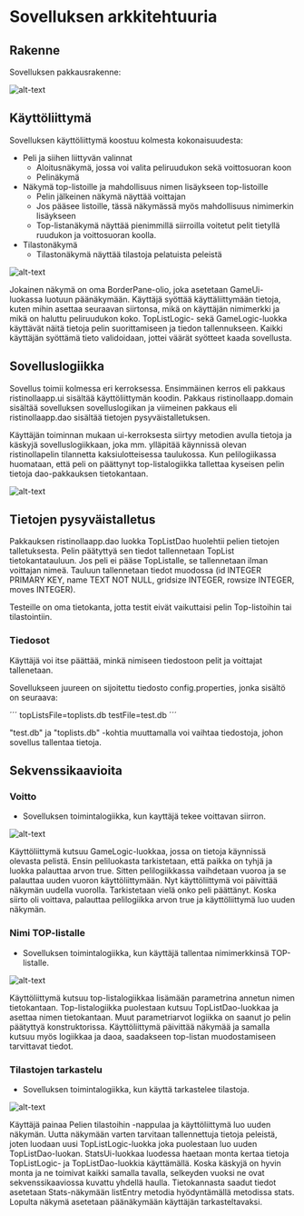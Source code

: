 # Sovelluksen arkkitehtuuria

## Rakenne

 Sovelluksen pakkausrakenne:

 ![alt-text](https://raw.githubusercontent.com/elmanevala/ot-harjoitustyo/master/dokumentaatio/pakkausrakenne.jpg)

## Käyttöliittymä

 Sovelluksen käyttöliittymä koostuu kolmesta kokonaisuudesta:
 * Peli ja siihen liittyvän valinnat
	* Aloitusnäkymä, jossa voi valita peliruudukon sekä voittosuoran koon
	* Pelinäkymä
 * Näkymä top-listoille ja mahdollisuus nimen lisäykseen top-listoille
	* Pelin jälkeinen näkymä näyttää voittajan
	* Jos pääsee listoille, tässä näkymässä myös mahdollisuus nimimerkin lisäykseen
	* Top-listanäkymä näyttää pienimmillä siirroilla voitetut pelit tietyllä ruudukon ja voittosuoran koolla.
 * Tilastonäkymä
	* Tilastonäkymä näyttää tilastoja pelatuista peleistä

![alt-text](https://raw.githubusercontent.com/elmanevala/ot-harjoitustyo/master/dokumentaatio/kayttoliittyma.jpg)
 
 Jokainen näkymä on oma BorderPane-olio, joka asetetaan GameUi-luokassa luotuun päänäkymään.
 Käyttäjä syöttää käyttäliittymään tietoja, kuten mihin asettaa seuraavan siirtonsa, mikä on käyttäjän nimimerkki ja mikä on haluttu peliruudukon koko.
 TopListLogic- sekä GameLogic-luokka käyttävät näitä tietoja pelin suorittamiseen ja tiedon tallennukseen. Kaikki käyttäjän syöttämä tieto validoidaan, jottei väärät syötteet kaada sovellusta.

## Sovelluslogiikka

 Sovellus toimii kolmessa eri kerroksessa. Ensimmäinen kerros eli pakkaus ristinollaapp.ui sisältää käyttöliittymän koodin. Pakkaus ristinollaapp.domain sisältää sovelluksen sovelluslogiikan
 ja viimeinen pakkaus eli ristinollaapp.dao sisältää tietojen pysyväistalletuksen.

 Käyttäjän toiminnan mukaan ui-kerroksesta siirtyy metodien avulla tietoja ja käskyjä sovelluslogiikkaan, joka mm. ylläpitää käynnissä olevan ristinollapelin tilannetta kaksiulotteisessa taulukossa. Kun pelilogiikassa huomataan, että peli 
 on päättynyt top-listalogiikka tallettaa kyseisen pelin tietoja dao-pakkauksen tietokantaan. 

![alt-text](https://raw.githubusercontent.com/elmanevala/ot-harjoitustyo/master/dokumentaatio/luokkapakkauskaavioUusi.jpg)

## Tietojen pysyväistalletus

 Pakkauksen ristinollaapp.dao luokka TopListDao huolehtii pelien tietojen talletuksesta.
 Pelin päätyttyä sen tiedot tallennetaan TopList tietokantatauluun. Jos peli ei pääse TopListalle, se tallennetaan ilman voittajan nimeä. Tauluun tallennetaan tiedot muodossa
 (id INTEGER PRIMARY KEY, name TEXT NOT NULL, gridsize INTEGER, rowsize INTEGER, moves INTEGER).

 Testeille on oma tietokanta, jotta testit eivät vaikuttaisi pelin Top-listoihin tai tilastointiin.

### Tiedosot

 Käyttäjä voi itse päättää, minkä nimiseen tiedostoon pelit ja voittajat tallenetaan.

 Sovellukseen juureen on sijoitettu tiedosto config.properties, jonka sisältö on seuraava:

 ´´´
 topListsFile=toplists.db
 testFile=test.db
 ´´´

 "test.db" ja "toplists.db" -kohtia muuttamalla voi vaihtaa tiedostoja, johon sovellus tallentaa tietoja.

## Sekvenssikaavioita

### Voitto

* Sovelluksen toimintalogiikka, kun kayttäjä tekee voittavan siirron.

![alt-text](https://raw.githubusercontent.com/elmanevala/ot-harjoitustyo/master/dokumentaatio/voitonSekvenssikkaavio.png)

Käyttöliittymä kutsuu GameLogic-luokkaa, jossa on tietoja käynnissä olevasta pelistä. Ensin peliluokasta tarkistetaan, että paikka on tyhjä ja luokka palauttaa arvon true. Sitten pelilogiikkassa vaihdetaan vuoroa ja se palauttaa uuden vuoron käyttöliittymään. Nyt käyttöliittymä voi päivittää näkymän uudella vuorolla. Tarkistetaan vielä onko peli päättänyt. Koska siirto oli voittava, palauttaa pelilogiikka arvon true ja käyttöliittymä luo uuden näkymän.

### Nimi TOP-listalle

* Sovelluksen toimintalogiikka, kun käyttäjä tallentaa nimimerkkinsä TOP-listalle.

![alt-text](https://raw.githubusercontent.com/elmanevala/ot-harjoitustyo/master/dokumentaatio/nimenTallennusSekvenssikkaavio.png)

Käyttöliittymä kutsuu top-listalogiikkaa lisämään parametrina annetun nimen tietokantaan. Top-listalogiikka puolestaan kutsuu TopListDao-luokkaa ja asettaa nimen tietokantaan. Muut parametriarvot logiikka on saanut jo
pelin päätyttyä konstruktorissa. Käyttöliittymä päivittää näkymää ja samalla kutsuu myös logiikkaa ja daoa, saadakseen top-listan muodostamiseen tarvittavat tiedot.

### Tilastojen tarkastelu

* Sovelluksen toimintalogiikka, kun käyttä tarkastelee tilastoja.

![alt-text](https://raw.githubusercontent.com/elmanevala/ot-harjoitustyo/master/dokumentaatio/tilastonakymaSekvenssikkaavio.png)

Käyttäjä painaa Pelien tilastoihin -nappulaa ja käyttöliittymä luo uuden näkymän. Uutta näkymään varten tarvitaan tallennettuja tietoja peleistä, joten luodaan uusi TopListLogic-luokka joka puolestaan luo uuden
TopListDao-luokan. StatsUi-luokkaa luodessa haetaan monta kertaa tietoja TopListLogic- ja TopListDao-luokkia käyttämällä. Koska käskyjä on hyvin monta ja ne toimivat kaikki samalla tavalla, selkeyden vuoksi ne ovat sekvenssikaaviossa kuvattu yhdellä haulla. Tietokannasta saadut tiedot asetetaan Stats-näkymään listEntry metodia hyödyntämällä metodissa stats. Lopulta näkymä asetetaan päänäkymään käyttäjän tarkasteltavaksi.

